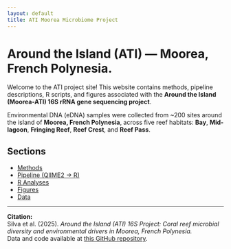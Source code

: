 ```yaml
---
layout: default
title: ATI Moorea Microbiome Project
---
```


# Around the Island (ATI) — Moorea, French Polynesia.

Welcome to the ATI project site!
This website contains methods, pipeline descriptions, R scripts, and figures associated with the **Around the Island (Moorea-ATI) 16S rRNA gene sequencing project**.

Environmental DNA (eDNA) samples were collected from ~200 sites around the island of **Moorea, French Polynesia**, across five reef habitats: **Bay**, **Mid-lagoon**, **Fringing Reef**, **Reef Crest**, and **Reef Pass**.

## Sections
- [Methods](methods.md)
- [Pipeline (QIIME2 → R)](pipeline.md)
- [R Analyses](analysis_R.md)
- [Figures](figures/)
- [Data](data/)

---

**Citation:**  
Silva et al. (2025). *Around the Island (ATI) 16S Project: Coral reef microbial diversity and environmental drivers in Moorea, French Polynesia.*  
Data and code available at [this GitHub repository](https://github.com/denisesilva1/Around-the-Island-Project-ATI---16S-).
